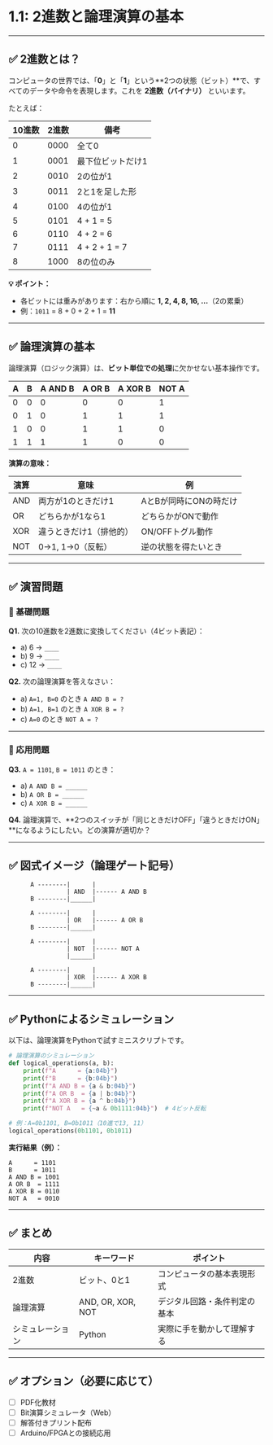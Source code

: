 
# 1.1: 2進数と論理演算の基本

---

## ✅ 2進数とは？

コンピュータの世界では、「**0**」と「**1**」という**2つの状態（ビット）**で、すべてのデータや命令を表現します。これを **2進数（バイナリ）** といいます。

たとえば：

| 10進数 | 2進数  | 備考               |
|--------|--------|--------------------|
| 0      | 0000   | 全て0              |
| 1      | 0001   | 最下位ビットだけ1  |
| 2      | 0010   | 2の位が1           |
| 3      | 0011   | 2と1を足した形     |
| 4      | 0100   | 4の位が1           |
| 5      | 0101   | 4 + 1 = 5          |
| 6      | 0110   | 4 + 2 = 6          |
| 7      | 0111   | 4 + 2 + 1 = 7      |
| 8      | 1000   | 8の位のみ          |

**💡 ポイント：**

- 各ビットには重みがあります：右から順に **1, 2, 4, 8, 16, ...**（2の累乗）
- 例：`1011` = 8 + 0 + 2 + 1 = **11**

---

## ✅ 論理演算の基本

論理演算（ロジック演算）は、**ビット単位での処理**に欠かせない基本操作です。

| A | B | A AND B | A OR B | A XOR B | NOT A |
|---|---|----------|---------|----------|--------|
| 0 | 0 | 0        | 0       | 0        | 1      |
| 0 | 1 | 0        | 1       | 1        | 1      |
| 1 | 0 | 0        | 1       | 1        | 0      |
| 1 | 1 | 1        | 1       | 0        | 0      |

**演算の意味：**

| 演算 | 意味                       | 例                      |
|------|----------------------------|-------------------------|
| AND  | 両方が1のときだけ1         | AとBが同時にONの時だけ |
| OR   | どちらかが1なら1           | どちらかがONで動作     |
| XOR  | 違うときだけ1（排他的）    | ON/OFFトグル動作       |
| NOT  | 0→1, 1→0（反転）           | 逆の状態を得たいとき   |

---

## ✅ 演習問題

### 🧩 基礎問題

**Q1.** 次の10進数を2進数に変換してください（4ビット表記）：

- a) 6 → `____`  
- b) 9 → `____`  
- c) 12 → `____`

**Q2.** 次の論理演算を答えなさい：

- a) `A=1, B=0` のとき `A AND B = ?`  
- b) `A=1, B=1` のとき `A XOR B = ?`  
- c) `A=0` のとき `NOT A = ?`

---

### 🧠 応用問題

**Q3.** `A = 1101`, `B = 1011` のとき：

- a) `A AND B = ______`  
- b) `A OR B = ______`  
- c) `A XOR B = ______`

**Q4.** 論理演算で、**2つのスイッチが「同じときだけOFF」「違うときだけON」**になるようにしたい。どの演算が適切か？

---

## ✅ 図式イメージ（論理ゲート記号）

```text
      A --------|      |        
                | AND  |------ A AND B
      B --------|______|

      A --------|      |        
                | OR   |------ A OR B
      B --------|______|

      A --------|      |        
                | NOT  |------ NOT A
                |______|

      A --------|      |        
                | XOR  |------ A XOR B
      B --------|______|
```

---

## ✅ Pythonによるシミュレーション

以下は、論理演算をPythonで試すミニスクリプトです。

```python
# 論理演算のシミュレーション
def logical_operations(a, b):
    print(f"A      = {a:04b}")
    print(f"B      = {b:04b}")
    print(f"A AND B = {a & b:04b}")
    print(f"A OR B  = {a | b:04b}")
    print(f"A XOR B = {a ^ b:04b}")
    print(f"NOT A   = {~a & 0b1111:04b}")  # 4ビット反転

# 例：A=0b1101, B=0b1011（10進で13, 11）
logical_operations(0b1101, 0b1011)
```

**実行結果（例）：**
```
A      = 1101
B      = 1011
A AND B = 1001
A OR B  = 1111
A XOR B = 0110
NOT A   = 0010
```

---

## ✅ まとめ

| 内容        | キーワード           | ポイント                     |
|-------------|----------------------|------------------------------|
| 2進数       | ビット、0と1         | コンピュータの基本表現形式   |
| 論理演算     | AND, OR, XOR, NOT    | デジタル回路・条件判定の基本 |
| シミュレーション | Python              | 実際に手を動かして理解する     |

---

## ✅ オプション（必要に応じて）

- [ ] PDF化教材
- [ ] Bit演算シミュレータ（Web）
- [ ] 解答付きプリント配布
- [ ] Arduino/FPGAとの接続応用
```
